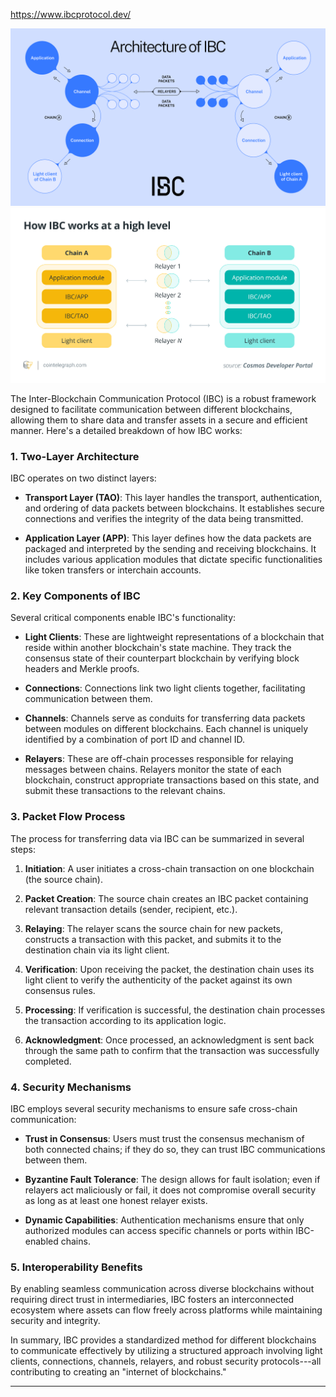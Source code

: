 https://www.ibcprotocol.dev/

![alt text](image.png)
![alt text](image-1.png)

The Inter-Blockchain Communication Protocol (IBC) is a robust framework designed to facilitate communication between different blockchains, allowing them to share data and transfer assets in a secure and efficient manner. Here's a detailed breakdown of how IBC works:

### **1\. Two-Layer Architecture**

IBC operates on two distinct layers:

-   **Transport Layer (TAO)**: This layer handles the transport, authentication, and ordering of data packets between blockchains. It establishes secure connections and verifies the integrity of the data being transmitted.

-   **Application Layer (APP)**: This layer defines how the data packets are packaged and interpreted by the sending and receiving blockchains. It includes various application modules that dictate specific functionalities like token transfers or interchain accounts.

### **2\. Key Components of IBC**

Several critical components enable IBC's functionality:

-   **Light Clients**: These are lightweight representations of a blockchain that reside within another blockchain's state machine. They track the consensus state of their counterpart blockchain by verifying block headers and Merkle proofs.

-   **Connections**: Connections link two light clients together, facilitating communication between them.

-   **Channels**: Channels serve as conduits for transferring data packets between modules on different blockchains. Each channel is uniquely identified by a combination of port ID and channel ID.

-   **Relayers**: These are off-chain processes responsible for relaying messages between chains. Relayers monitor the state of each blockchain, construct appropriate transactions based on this state, and submit these transactions to the relevant chains.

### **3\. Packet Flow Process**

The process for transferring data via IBC can be summarized in several steps:

1.  **Initiation**: A user initiates a cross-chain transaction on one blockchain (the source chain).

2.  **Packet Creation**: The source chain creates an IBC packet containing relevant transaction details (sender, recipient, etc.).

3.  **Relaying**: The relayer scans the source chain for new packets, constructs a transaction with this packet, and submits it to the destination chain via its light client.

4.  **Verification**: Upon receiving the packet, the destination chain uses its light client to verify the authenticity of the packet against its own consensus rules.

5.  **Processing**: If verification is successful, the destination chain processes the transaction according to its application logic.

6.  **Acknowledgment**: Once processed, an acknowledgment is sent back through the same path to confirm that the transaction was successfully completed.

### **4\. Security Mechanisms**

IBC employs several security mechanisms to ensure safe cross-chain communication:

-   **Trust in Consensus**: Users must trust the consensus mechanism of both connected chains; if they do so, they can trust IBC communications between them.

-   **Byzantine Fault Tolerance**: The design allows for fault isolation; even if relayers act maliciously or fail, it does not compromise overall security as long as at least one honest relayer exists.

-   **Dynamic Capabilities**: Authentication mechanisms ensure that only authorized modules can access specific channels or ports within IBC-enabled chains.

### **5\. Interoperability Benefits**

By enabling seamless communication across diverse blockchains without requiring direct trust in intermediaries, IBC fosters an interconnected ecosystem where assets can flow freely across platforms while maintaining security and integrity.

In summary, IBC provides a standardized method for different blockchains to communicate effectively by utilizing a structured approach involving light clients, connections, channels, relayers, and robust security protocols---all contributing to creating an "internet of blockchains."

* * * *

